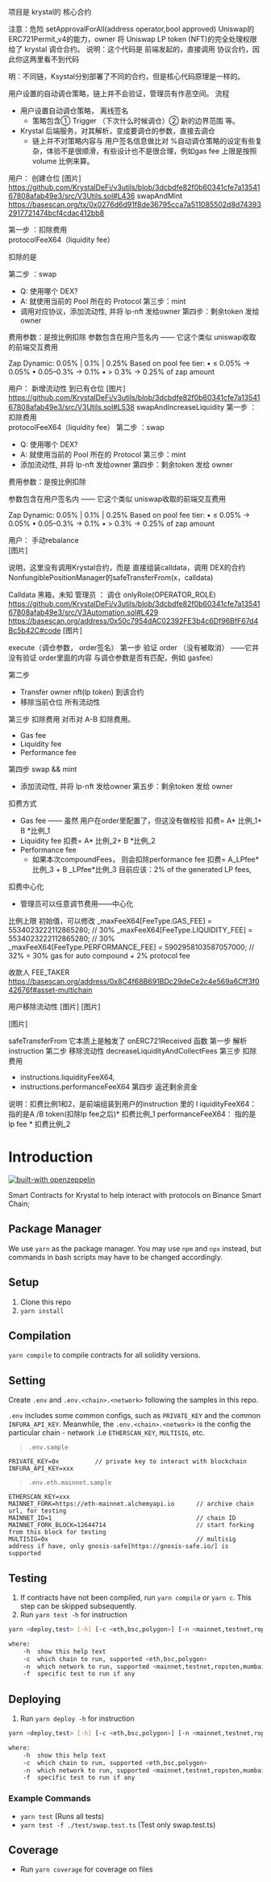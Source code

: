 项目是 krystal的 核心合约

注意：危险  setApprovalForAll(address operator,bool approved)
Uniswap的 ERC721Permit_v4的能力，owner 将 Uniswap LP token (NFT)的完全处理权限 给了   krystal 调仓合约。
说明：这个代码是 前端发起的，直接调用 协议合约，因此你这两里看不到代码

明：不同链，Ksystal分别部署了不同的合约，但是核心代码原理是一样的。



用户设置的自动调仓策略，链上并不会验证，管理员有作恶空间。
流程
- 用户设置自动调仓策略， 离线签名
  - 策略包含① Trigger （下次什么时候调仓）② 新的边界范围  等。
- Krystal 后端服务，对其解析，变成要调仓的参数，直接去调仓
  - 链上并不对策略内容与  用户签名信息做比对
%自动调仓策略的设定有些复杂，体验不是很顺滑，有些设计也不是很合理，例如gas fee 上限是按照 volume 比例来算。





用户： 创建仓位
[图片]
https://github.com/KrystalDeFi/v3utils/blob/3dcbdfe82f0b60341cfe7a1354167808afab49e3/src/V3Utils.sol#L436
swapAndMint
https://basescan.org/tx/0x0276d6d91f8de36795cca7a511085502d8d743932917721474bcf4cdac412bb8

第一步 ：扣除费用  
protocolFeeX64（liquidity fee）

扣除的是 

第二步 ：swap 
- Q: 使用哪个 DEX?
- A:  就使用当前的 Pool 所在的 Protocol
第三步：mint
- 调用对应协议，添加流动性, 并将 lp-nft 发给owner
第四步：剩余token 发给 owner 
 

费用参数：是按比例扣除
参数包含在用户签名内 —— 它这个类似 uniswap收取的前端交互费用

Zap
Dynamic: 0.05% | 0.1% | 0.25%
Based on pool fee tier:
• ≤ 0.05% → 0.05%
• 0.05–0.3% → 0.1%
• > 0.3% → 0.25% of zap amount

用户： 新增流动性  到已有仓位
[图片]
https://github.com/KrystalDeFi/v3utils/blob/3dcbdfe82f0b60341cfe7a1354167808afab49e3/src/V3Utils.sol#L538
swapAndIncreaseLiquidity
第一步 ：扣除费用  
protocolFeeX64（liquidity fee）
第二步 ：swap 
- Q: 使用哪个 DEX? 
- A:  就使用当前的 Pool 所在的 Protocol
第三步：mint 
- 添加流动性, 并将 lp-nft 发给owner
第四步：剩余token 发给 owner 


费用参数：是按比例扣除

参数包含在用户签名内 —— 它这个类似 uniswap收取的前端交互费用

Zap
Dynamic: 0.05% | 0.1% | 0.25%
Based on pool fee tier:
• ≤ 0.05% → 0.05%
• 0.05–0.3% → 0.1%
• > 0.3% → 0.25% of zap amount

用户： 手动rebalance  
[图片]

说明，这里没有调用Krystal合约，而是
直接组装calldata，调用 DEX的合约NonfungiblePositionManager的safeTransferFrom(x，calldata)

Calldata 黑箱，未知
管理员  ： 调仓
onlyRole(OPERATOR_ROLE)
https://github.com/KrystalDeFi/v3utils/blob/3dcbdfe82f0b60341cfe7a1354167808afab49e3/src/V3Automation.sol#L429
https://basescan.org/address/0x50c7954dAC02392FE3b4c6Df96BfF67d4Bc5b42C#code
[图片]

execute（调仓参数， order签名）
第一步 验证 order （没有被取消）
——它并没有验证 order里面的内容 与调仓参数是否有匹配，例如 gasfee）

第二步
- Transfer owner nft(lp token) 到该合约
- 移除当前仓位 所有流动性

第三步  扣除费用
对币对 A-B  扣除费用。
- Gas fee
- Liquidity fee 
- Performance fee 

第四步 swap  && mint
- 添加流动性, 并将 lp-nft 发给owner
第五步：剩余token 发给 owner 


扣费方式
- Gas fee  —— 虽然 用户在order里配置了，但这没有做校验
       扣费= A* 比例_1+ B *比例_1
- Liquidity fee 
       扣费= A* 比例_2+ B *比例_2
- Performance fee 
  - 如果本次compoundFees， 则会扣除performance fee
       扣费= A_LPfee* 比例_3 + B _LPfee*比例_3
  目前应该：2% of the generated LP fees,

扣费中心化
- 管理员可以任意调节费用——中心化

比例上限
初始值，可以修改
_maxFeeX64[FeeType.GAS_FEE] = 5534023222112865280; // 30%
_maxFeeX64[FeeType.LIQUIDITY_FEE] = 5534023222112865280; // 30%
 _maxFeeX64[FeeType.PERFORMANCE_FEE] = 5902958103587057000; // 32% = 30% gas for auto compound + 2% protocol fee

收款人
FEE_TAKER 
https://basescan.org/address/0x8C4f68B691BDc29deCe2c4e569a6Cff3f042676f#asset-multichain

用户移除流动性
[图片]
[图片]

[图片]

safeTransferFrom
它本质上是触发了 onERC721Received 函数
第一步   解析 instruction
第二步  移除流动性
decreaseLiquidityAndCollectFees
第三步  扣除费用
- instructions.liquidityFeeX64,
- instructions.performanceFeeX64
第四步 返还剩余资金

说明：扣费比例1和2，是前端组装到用户的instruction 里的
l
iquidityFeeX64： 指的是A /B token(扣除lp fee之后)* 扣费比例_1
performanceFeeX64： 指的是 lp fee * 扣费比例_2





# Introduction

[![built-with openzeppelin](https://img.shields.io/badge/built%20with-OpenZeppelin-3677FF)](https://docs.openzeppelin.com/)

Smart Contracts for Krystal to help interact with protocols on Binance Smart Chain;

## Package Manager

We use `yarn` as the package manager. You may use `npm` and `npx` instead, but commands in bash scripts may have to be changed accordingly.

## Setup

1. Clone this repo
2. `yarn install`

## Compilation

`yarn compile` to compile contracts for all solidity versions.

## Setting

Create `.env` and `.env.<chain>.<network>` following the samples in this repo.

`.env` includes some common configs, such as `PRIVATE_KEY` and the common `INFURA_API_KEY`.
Meanwhile, the `.env.<chain>.<network>` is the config the particular chain - network .i.e `ETHERSCAN_KEY`, `MULTISIG`, etc.

> `.env.sample`
```
PRIVATE_KEY=0x          // private key to interact with blockchain
INFURA_API_KEY=xxx
```

> `.env.eth.mainnet.sample`
```
ETHERSCAN_KEY=xxx
MAINNET_FORK=https://eth-mainnet.alchemyapi.io      // archive chain url, for testing
MAINNET_ID=1                                        // chain ID
MAINNET_FORK_BLOCK=12644714                         // start forking from this block for testing
MULTISIG=0x                                         // multisig address if have, only gnosis-safe[https://gnosis-safe.io/] is supported
```

## Testing

1. If contracts have not been compiled, run `yarn compile` or `yarn c`. This step can be skipped subsequently.
2. Run `yarn test -h` for instruction

```bash
yarn <deploy,test> [-h] [-c <eth,bsc,polygon>] [-n <mainnet,testnet,ropsten>] -- to run test on specific chain and network

where:
    -h  show this help text
    -c  which chain to run, supported <eth,bsc,polygon>
    -n  which network to run, supported <mainnet,testnet,ropsten,mumbai>
    -f  specific test to run if any
```

## Deploying

1. Run `yarn deploy -h` for instruction

```bash
yarn <deploy,test> [-h] [-c <eth,bsc,polygon>] [-n <mainnet,testnet,ropsten>] -- to run test on specific chain and network

where:
    -h  show this help text
    -c  which chain to run, supported <eth,bsc,polygon>
    -n  which network to run, supported <mainnet,testnet,ropsten,mumbai>
    -f  specific test to run if any
```

### Example Commands

- `yarn test` (Runs all tests)
- `yarn test -f ./test/swap.test.ts` (Test only swap.test.ts)

## Coverage

- Run `yarn coverage` for coverage on files
